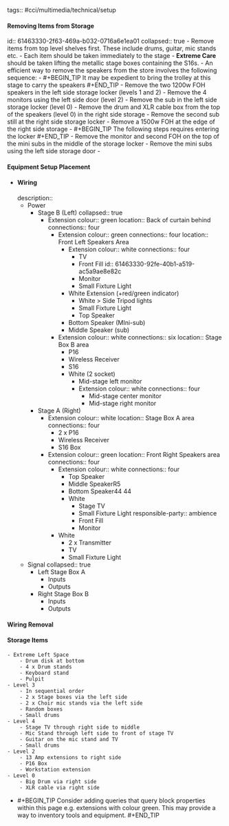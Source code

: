 tags:: #cci/multimedia/technical/setup

#### Removing Items from Storage
id:: 61463330-2f63-469a-b032-0716a6e1ea01
collapsed:: true
	- Remove items from top level shelves first. These include drums, guitar, mic stands etc.
	- Each item should be taken immediately to the stage
	- **Extreme Care** should be taken lifting the metallic stage boxes containing the S16s.
	- An efficient way to remove the speakers from the store involves the following sequence:
		-
		  #+BEGIN_TIP
		  It may be expedient to bring the trolley at this stage to carry the speakers
		  #+END_TIP
		- Remove the two 1200w FOH speakers in the left side storage locker (levels 1 and 2)
		- Remove the 4 monitors using the left side door (level 2)
		- Remove the sub in the left side storage locker (level 0)
		- Remove the drum and XLR cable box from the top of the speakers (level 0) in the right side storage
		- Remove the second sub still at the right side storage locker
		- Remove a 1500w FOH at the edge of the right side storage
		-
		  #+BEGIN_TIP
		  The following steps requires entering the locker
		  #+END_TIP
		- Remove the monitor and second FOH on the top of the mini subs in the middle of the storage locker
		- Remove the mini subs using the left side storage door
	-
#### Equipment Setup Placement
- #### Wiring
  description::
	- Power
		- Stage B (Left)
		  collapsed:: true
			- Extension
			  colour:: green
			  location:: Back of curtain behind
			  connections:: four
				- Extension
				  colour:: green
				  connections:: four
				  location:: Front Left Speakers Area
					- Extension
					  colour:: white
					  connections:: four
						- TV
						- Front Fill
						  id:: 61463330-92fe-40b1-a519-ac5a9ae8e82c
						- Monitor
						- Small Fixture Light
					- White Extension (+red/green indicator)
						- White > Side Tripod lights
						- Small Fixture Light
						- Top Speaker
					- Bottom Speaker (MIni-sub)
					- Middle Speaker (sub)
				- Extension 
				  colour:: white
				  connections:: six
				  location:: Stage Box B area
					- P16
					- Wireless Receiver
					- S16
					- White (2 socket)
						- Mid-stage left monitor
						- Extension
						  colour:: white
						  connections:: four
							- Mid-stage center monitor
							- Mid-stage right monitor
		- Stage A (Right)
			- Extension
			  colour:: white
			  location:: Stage Box A area
			  connections:: four
				- 2 x P16
				- Wireless Receiver
				- S16 Box
			- Extension
			  colour:: green
			  location:: Front Right Speakers area
			  connections:: four
				- Extension
				  colour:: white
				  connections:: four
					- Top Speaker
					- Middle SpeakerR5
					- Bottom Speaker44 44
					- White
						- Stage TV
						- Small Fixture Light
						  responsible-party:: ambience
						- Front Fill
						- Monitor
				- White
					- 2 x Transmitter
					- TV
					- Small Fixture Light
	- Signal
	  collapsed:: true
		- Left Stage Box A
			- Inputs
			- Outputs
		- Right Stage Box B
			- Inputs
			- Outputs
#### Wiring Removal
#### Storage Items
	- Extreme Left Space
		- Drum disk at bottom
		- 4 x Drum stands
		- Keyboard stand
		- Pulpit
	- Level 3
		- In sequential order
		- 2 x Stage boxes via the left side
		- 2 x Choir mic stands via the left side
		- Random boxes
		- Small drums
	- Level 4
		- Stage TV through right side to middle
		- Mic Stand through left side to front of stage TV
		- Guitar on the mic stand and TV
		- Small drums
	- Level 2
		- 13 Amp extensions to right side
		- P16 Box
		- Workstation extension
	- Level 0
		- Big Drum via right side
		- XLR cable via right side
-
  #+BEGIN_TIP
  Consider adding queries that query block properties within this page e.g. extensions with colour green. This may provide a way to inventory tools and equipment.
  #+END_TIP